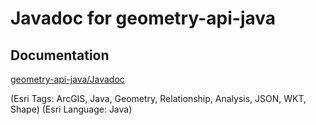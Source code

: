 # Javadoc for geometry-api-java

## Documentation
[geometry-api-java/Javadoc](https://esri.github.io/geometry-api-java/javadoc)

(Esri Tags: ArcGIS, Java, Geometry, Relationship, Analysis, JSON, WKT, Shape)
(Esri Language: Java)

